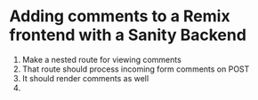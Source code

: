 # Adding comments to a Remix frontend with a Sanity Backend

1. Make a nested route for viewing comments
2. That route should process incoming form comments on POST
3. It should render comments as well
4.